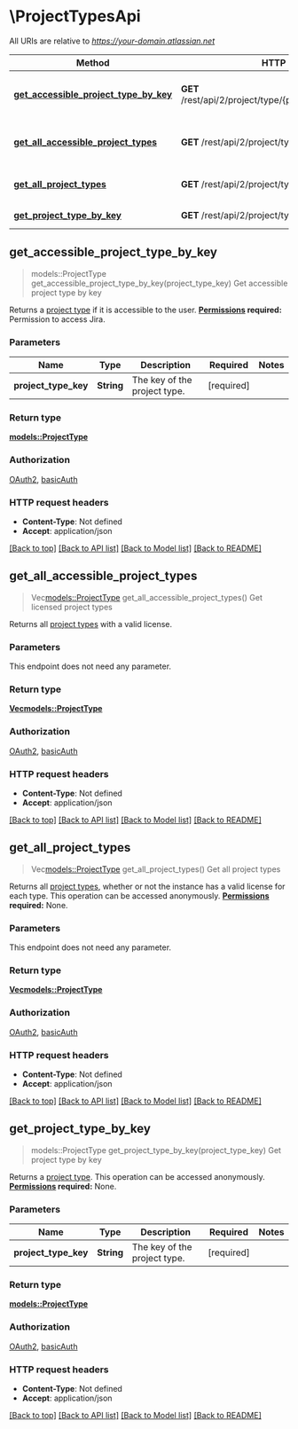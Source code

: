 # \ProjectTypesApi

All URIs are relative to *https://your-domain.atlassian.net*

Method | HTTP request | Description
------------- | ------------- | -------------
[**get_accessible_project_type_by_key**](ProjectTypesApi.md#get_accessible_project_type_by_key) | **GET** /rest/api/2/project/type/{projectTypeKey}/accessible | Get accessible project type by key
[**get_all_accessible_project_types**](ProjectTypesApi.md#get_all_accessible_project_types) | **GET** /rest/api/2/project/type/accessible | Get licensed project types
[**get_all_project_types**](ProjectTypesApi.md#get_all_project_types) | **GET** /rest/api/2/project/type | Get all project types
[**get_project_type_by_key**](ProjectTypesApi.md#get_project_type_by_key) | **GET** /rest/api/2/project/type/{projectTypeKey} | Get project type by key



## get_accessible_project_type_by_key

> models::ProjectType get_accessible_project_type_by_key(project_type_key)
Get accessible project type by key

Returns a [project type](https://confluence.atlassian.com/x/Var1Nw) if it is accessible to the user.  **[Permissions](#permissions) required:** Permission to access Jira.

### Parameters


Name | Type | Description  | Required | Notes
------------- | ------------- | ------------- | ------------- | -------------
**project_type_key** | **String** | The key of the project type. | [required] |

### Return type

[**models::ProjectType**](ProjectType.md)

### Authorization

[OAuth2](../README.md#OAuth2), [basicAuth](../README.md#basicAuth)

### HTTP request headers

- **Content-Type**: Not defined
- **Accept**: application/json

[[Back to top]](#) [[Back to API list]](../README.md#documentation-for-api-endpoints) [[Back to Model list]](../README.md#documentation-for-models) [[Back to README]](../README.md)


## get_all_accessible_project_types

> Vec<models::ProjectType> get_all_accessible_project_types()
Get licensed project types

Returns all [project types](https://confluence.atlassian.com/x/Var1Nw) with a valid license.

### Parameters

This endpoint does not need any parameter.

### Return type

[**Vec<models::ProjectType>**](ProjectType.md)

### Authorization

[OAuth2](../README.md#OAuth2), [basicAuth](../README.md#basicAuth)

### HTTP request headers

- **Content-Type**: Not defined
- **Accept**: application/json

[[Back to top]](#) [[Back to API list]](../README.md#documentation-for-api-endpoints) [[Back to Model list]](../README.md#documentation-for-models) [[Back to README]](../README.md)


## get_all_project_types

> Vec<models::ProjectType> get_all_project_types()
Get all project types

Returns all [project types](https://confluence.atlassian.com/x/Var1Nw), whether or not the instance has a valid license for each type.  This operation can be accessed anonymously.  **[Permissions](#permissions) required:** None.

### Parameters

This endpoint does not need any parameter.

### Return type

[**Vec<models::ProjectType>**](ProjectType.md)

### Authorization

[OAuth2](../README.md#OAuth2), [basicAuth](../README.md#basicAuth)

### HTTP request headers

- **Content-Type**: Not defined
- **Accept**: application/json

[[Back to top]](#) [[Back to API list]](../README.md#documentation-for-api-endpoints) [[Back to Model list]](../README.md#documentation-for-models) [[Back to README]](../README.md)


## get_project_type_by_key

> models::ProjectType get_project_type_by_key(project_type_key)
Get project type by key

Returns a [project type](https://confluence.atlassian.com/x/Var1Nw).  This operation can be accessed anonymously.  **[Permissions](#permissions) required:** None.

### Parameters


Name | Type | Description  | Required | Notes
------------- | ------------- | ------------- | ------------- | -------------
**project_type_key** | **String** | The key of the project type. | [required] |

### Return type

[**models::ProjectType**](ProjectType.md)

### Authorization

[OAuth2](../README.md#OAuth2), [basicAuth](../README.md#basicAuth)

### HTTP request headers

- **Content-Type**: Not defined
- **Accept**: application/json

[[Back to top]](#) [[Back to API list]](../README.md#documentation-for-api-endpoints) [[Back to Model list]](../README.md#documentation-for-models) [[Back to README]](../README.md)

